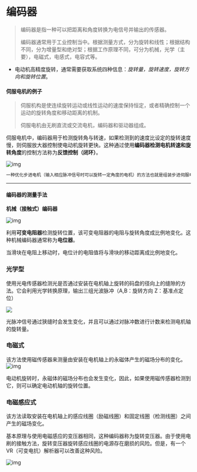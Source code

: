 # 编码器

> 编码器是指一种可以把距离和角度转换为电信号并输出的传感器。
>
> 编码器通常用于工业控制当中。根据测量方式，分为旋转和线性；根据结构不同，分为增量型和绝对型；根据工作原理不同，可分为机械，光学（主要），电磁式，电感式，电容式等。



- 电动机高精度旋转，通常需要获取系统四种信息：*旋转量，旋转速度，旋转方向和旋转位置*。



#### 伺服电机的例子

> 伺服机构是使连续旋转运动或线性运动的速度保持恒定，或者精确控制一个运动的旋转角度和移动距离的机制。
>
> 伺服电机由无刷直流或交流电机，编码器和驱动器组成。

伺服电机中，编码器用于检测旋转角与转速，如果检测到的速度比设定的旋转速度慢，则伺服放大器控制使电动机旋转更快。这种通过使用**编码器检测电机转速和旋转角度**的控制方法称为**反馈控制（闭环）**。

![img](https://img-blog.csdnimg.cn/img_convert/be7bb72d760e8ddb8cb30ff9f344e2d7.png)

``` c++
一种优化步进电机（输入相应脉冲信号时可以旋转一定角度的电机）的方法也就是组装步进伺服电机，普通的步进电机可以不带反馈使用，系统简单但存在因最大电流运行而效率降低的负面影响。一个可以检查状态的编码器可以在不失步的前提下提高电机运行效率。
```

********

#### 编码器的测量手法



**机械（接触式）编码器**

![img](https://img-blog.csdnimg.cn/img_convert/a85f79d2e3466e83f83a526026222ba6.png)

利用**可变电阻器**检测旋转位置，该可变电阻器的电阻与旋转角度成比例地变化。这种机械编码器通常称为**电位器**。

当滑块在电阻上移动时，电位计的电阻值将与滑块的移动距离成比例地变化。



### 光学型

使用光电传感器检测光是否通过安装在电机轴上旋转的码盘的径向上的缝隙的方法。它会利用光学转换原理，输出三组光波脉冲（A,B：旋转方向 Z：基准点定位）

![](https://all.czse7cxw.xyz/item/61f93027184cd92e8cd70134.png)

光脉冲信号通过狭缝时会发生变化，并且可以通过对脉冲数进行计数来检测电机轴的旋转量。



### 电磁式

该方法使用磁传感器来测量由安装在电机轴上的永磁体产生的磁场分布的变化。![img](https://img-blog.csdnimg.cn/img_convert/b8cbbc3b9ba56e479f6ff45b58a28036.png)



电动机旋转时，永磁体的磁场分布也会发生变化，因此，如果使用磁传感器检测到它，则可以确定电动机轴的旋转位置。



### 电磁感应式

该方法读取安装在电机轴上的感应线圈（励磁线圈）和固定线圈（检测线圈）之间产生的磁场变化。

基本原理与使用电磁感应的变压器相同，这种编码器称为旋转变压器。由于使用电刷的接触方法，旋转变压器旋转感应线圈的电源存在磨损的风险。但是，有一个VR（可变电抗）解析器可以改善这种风险。

![img](https://img-blog.csdnimg.cn/img_convert/ab1423b284ca22f5523e66cbe42eace1.png)

 